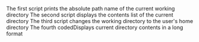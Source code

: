 The first script prints the absolute path name of the current working directory
The second script displays the contents list of the current directory
The third script changes the working directory to the user's home directory
The fourth codedDisplays current directory contents in a long format
